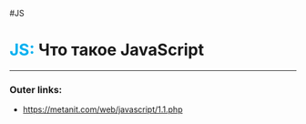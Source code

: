 #JS
# <font color="#00b0f0">JS:</font> Что такое JavaScript
---
### Outer links:
- https://metanit.com/web/javascript/1.1.php